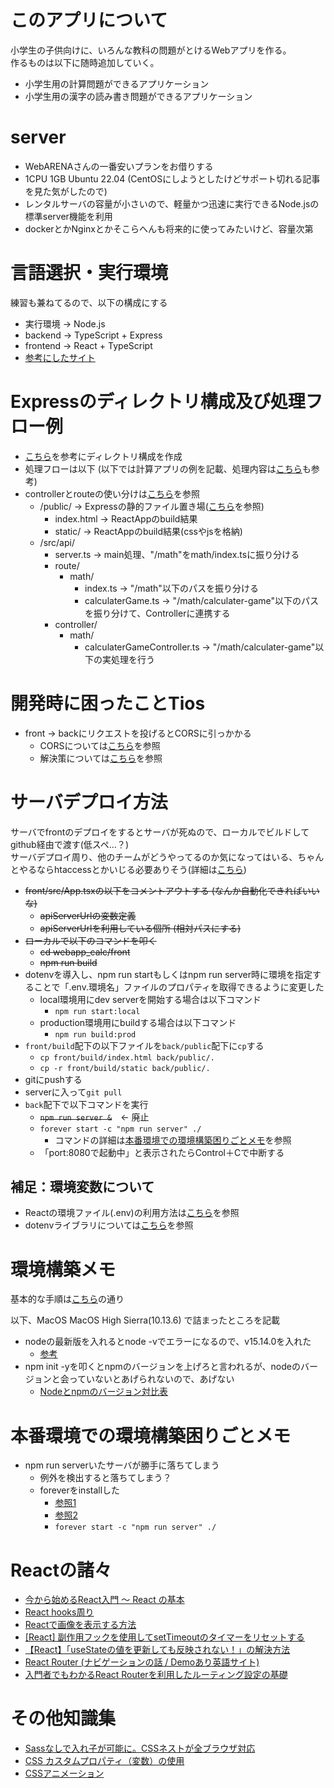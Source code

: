 # このアプリについて
小学生の子供向けに、いろんな教科の問題がとけるWebアプリを作る。  
作るものは以下に随時追加していく。
- 小学生用の計算問題ができるアプリケーション
- 小学生用の漢字の読み書き問題ができるアプリケーション

# server
- WebARENAさんの一番安いプランをお借りする
- 1CPU 1GB Ubuntu 22.04 (CentOSにしようとしたけどサポート切れる記事を見た気がしたので)
- レンタルサーバの容量が小さいので、軽量かつ迅速に実行できるNode.jsの標準server機能を利用
- dockerとかNginxとかそこらへんも将来的に使ってみたいけど、容量次第

# 言語選択・実行環境
練習も兼ねてるので、以下の構成にする
- 実行環境 -> Node.js
- backend  -> TypeScript + Express
- frontend -> React + TypeScript
- [参考にしたサイト](https://ralacode.com/blog/post/create-nodejs-react-app-with-typescript/)

# Expressのディレクトリ構成及び処理フロー例
- [こちら](https://qiita.com/MotohiroSiobara/items/b672b22ce0505e5e17de)を参考にディレクトリ構成を作成
- 処理フローは以下 (以下では計算アプリの例を記載、処理内容は[こちら](https://snowsystem.net/javascript/typescript/express-typescript-rest-api/#)も参考)
- controllerとrouteの使い分けは[こちら](https://reffect.co.jp/node-js/first-time-express-js/#controllers-%E3%81%AE%E4%BD%9C%E6%88%90)を参照
  - /public/  -> Expressの静的ファイル置き場([こちら](https://expressjs.com/ja/starter/static-files.html)を参照)
    - index.html  -> ReactAppのbuild結果
    - static/  -> ReactAppのbuild結果(cssやjsを格納)
  - /src/api/
    - server.ts  -> main処理、"/math"をmath/index.tsに振り分ける
    - route/
      - math/
        - index.ts  -> "/math"以下のパスを振り分ける
        - calculaterGame.ts  -> "/math/calculater-game"以下のパスを振り分けて、Controllerに連携する
    - controller/
      - math/
        - calculaterGameController.ts  -> "/math/calculater-game"以下の実処理を行う

# 開発時に困ったことTios
- front -> backにリクエストを投げるとCORSに引っかかる
  - CORSについては[こちら](https://qiita.com/10mi8o/items/2221134f9001d8d107d6)を参照
  - 解決策については[こちら](https://qiita.com/tomoya_ozawa/items/feca4ffc6217d585b037)を参照

# サーバデプロイ方法
サーバでfrontのデプロイをするとサーバが死ぬので、ローカルでビルドしてgithub経由で渡す(低スペ…？)  
サーバデプロイ周り、他のチームがどうやってるのか気になってはいる、ちゃんとやるならhtaccessとかいじる必要ありそう(詳細は[こちら](https://qiita.com/neras_1215/items/27c16c605a367ebe88d9))
- ~~front/src/App.tsxの以下をコメントアウトする (なんか自動化できればいいな)~~
  - ~~apiServerUrlの変数定義~~
  - ~~apiServerUrlを利用している個所 (相対パスにする)~~
- ~~ローカルで以下のコマンドを叩く~~
  - ~~cd webapp_calc/front~~
  - ~~npm run build~~
- dotenvを導入し、npm run startもしくはnpm run server時に環境を指定することで「.env.環境名」ファイルのプロパティを取得できるように変更した
  - local環境用にdev serverを開始する場合は以下コマンド
    - `npm run start:local`
  - production環境用にbuildする場合は以下コマンド
    - `npm run build:prod`
- `front/build`配下の以下ファイルを`back/public`配下に`cp`する
  - `cp front/build/index.html back/public/.`
  - `cp -r front/build/static back/public/.`
- gitにpushする
- serverに入って`git pull`
- `back`配下で以下コマンドを実行
  - ~~`npm run server &`~~　<- 廃止
  - `forever start -c "npm run server" ./`
    - コマンドの詳細は[本番環境での環境構築困りごとメモ](#本番環境での環境構築困りごとメモ)を参照
  - 「port:8080で起動中」と表示されたらControl＋Cで中断する

## 補足：環境変数について
- Reactの環境ファイル(.env)の利用方法は[こちら](https://ralacode.com/blog/post/use-env-variables-in-react/)を参照
- dotenvライブラリについては[こちら](https://qiita.com/sea_glow/items/978055ae2533e9844ebb)を参照

# 環境構築メモ
基本的な手順は[こちら](https://ralacode.com/blog/post/create-nodejs-react-app-with-typescript/)の通り

以下、MacOS MacOS High Sierra(10.13.6) で詰まったところを記載
- nodeの最新版を入れるとnode -vでエラーになるので、v15.14.0を入れた
  - [参考](https://chaika.hatenablog.com/entry/2018/06/07/090000)
- npm init -yを叩くとnpmのバージョンを上げろと言われるが、nodeのバージョンと会っていないとあげられないので、あげない
  - [Nodeとnpmのバージョン対比表](https://nodejs.org/ja/download/releases)

# 本番環境での環境構築困りごとメモ
- npm run serverいたサーバが勝手に落ちてしまう
  - 例外を検出すると落ちてしまう？
  - foreverをinstallした 
    - [参照1](https://gihyo.jp/dev/serial/01/nodejs/0002)
    - [参照2](https://github.com/foreversd/forever/issues/1057#issuecomment-626194082)
    - `forever start -c "npm run server" ./`

# Reactの諸々
- [今から始めるReact入門 〜 React の基本](https://qiita.com/TsutomuNakamura/items/72d8cf9f07a5a30be048)
- [React hooks周り](https://qiita.com/seira/items/e62890f11e91f6b9653f)
- [Reactで画像を表示する方法](https://qiita.com/ytnd0928/items/22704b1c47c20e1bd83f)
- [[React] 副作用フックを使用してsetTimeoutのタイマーをリセットする](https://dev.classmethod.jp/articles/reset-timer-for-settimeout-using-use-effect-in-react/)
- [【React】「useStateの値を更新しても反映されない！」の解決方法](https://zenn.dev/syu/articles/3c4aa813b57b8c)
- [React Router (ナビゲーションの話 / Demoあり英語サイト)](https://www.w3schools.com/react/react_router.asp)
- [入門者でもわかるReact Routerを利用したルーティング設定の基礎](https://reffect.co.jp/react/react-router)


# その他知識集
- [Sassなしで入れ子が可能に。CSSネストが全ブラウザ対応](https://zenn.dev/tonkotsuboy_com/articles/css-nesting-without-sass)
- [CSS カスタムプロパティ（変数）の使用](https://developer.mozilla.org/ja/docs/Web/CSS/Using_CSS_custom_properties)
- [CSSアニメーション](https://coco-factory.jp/ugokuweb/css02/)